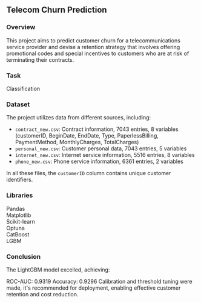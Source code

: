 ## Telecom Churn Prediction
### Overview
This project aims to predict customer churn for a telecommunications service provider and devise a retention strategy that involves offering promotional codes and special incentives to customers who are at risk of terminating their contracts.
### Task
Classification

### Dataset
The project utilizes data from different sources, including:

- `contract_new.csv`: Contract information, 7043 entries, 8 variables (customerID, BeginDate, EndDate, Type, PaperlessBilling, PaymentMethod, MonthlyCharges, TotalCharges)
- `personal_new.csv`: Customer personal data, 7043 entries, 5 variables
- `internet_new.csv`: Internet service information, 5516 entries, 8 variables
- `phone_new.csv`: Phone service information, 6361 entries, 2 variables

In all these files, the `customerID` column contains unique customer identifiers.

### Libraries
Pandas  
Matplotlib  
Scikit-learn  
Optuna  
CatBoost  
LGBM  


### Conclusion
The LightGBM model excelled, achieving:

ROC-AUC: 0.9319
Accuracy: 0.9296
Сalibration and threshold tuning were made, it's recommended for deployment, enabling effective customer retention and cost reduction.



